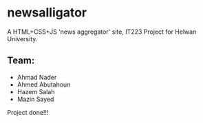 # newsalligator
A HTML+CSS+JS 'news aggregator' site, IT223 Project for Helwan University.

## Team:
- Ahmad Nader
- Ahmed Abutahoun
- Hazem Salah
- Mazin Sayed

Project done!!!